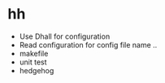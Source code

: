 # hh

- Use Dhall for configuration
- Read configuration for config file name ..
- makefile
- unit test
- hedgehog
